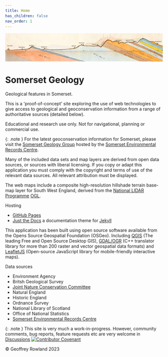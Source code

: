 ```yaml
---
title: Home
has_children: false
nav_order: 1
---
```


![William Smith section](/assets/images/TauntonStallbridge.png "William Smith's 1819 geological section of south Somerset and north Dorset")
# Somerset Geology

Geological features in Somerset.

This is a 'proof-of-concept' site exploring the use of web technologies to give access to geological and geoconservation information from a range of authoritative sources (detailed below).

Educational and research use only. Not for navigational, planning or commercial use. 

{: .note }
For the latest geoconservation information for Somerset, please visit the [Somerset Geology Group](https://www.somerc.com/specialist-groups/somerset-geology-group/) hosted by the [Somerset Environmental Records Centre](https://www.somerc.com/).

Many of the included data sets and map layers are derived from open data sources, or sources with liberal licensing.  If you copy or adapt this application you must comply with the copyright and terms of use of the relevant data sources. All relevant attribution must be displayed.

The web maps include a composite high-resolution hillshade terrain base-map layer for South West England, derived from the [National LIDAR Programme](https://www.data.gov.uk/dataset/f0db0249-f17b-4036-9e65-309148c97ce4/national-lidar-programme) [OGL](https://www.nationalarchives.gov.uk/doc/open-government-licence/version/3/).

Hosting
* [GitHub Pages](https://pages.github.com/)
* [Just the Docs](https://just-the-docs.github.io/just-the-docs/) a documentation theme for [Jekyll](https://jekyllthemes.io/github-pages-themes)

This application has been built using open source software available from the Opens Source Geospatial Foundation (OSGeo). Including [QGIS](https://qgis.org/) (The leading Free and Open Source Desktop GIS), [GDAL/OGR](https://gdal.org/) (C++ translator library for more than 200 raster and vector geospatial data formats) and [LeafletJS](https://leafletjs.com/) (Open-source JavaScript library for mobile-friendly interactive maps).

Data sources
* Environment Agency
* Britsh Geological Survey
* [Joint Nature Conservation Committee](https://jncc.gov.uk/our-work/geological-conservation/)
* Natural England
* Historic England
* Ordnance Survey
* National Library of Scotland
* Office of National Statistics
* [Somerset Environmental Records Centre](https://www.somerc.com/specialist-groups/somerset-geology-group/)

{: .note }
This site is very much a work-in-progress. However, community comments, bug reports, feature requests etc are very welcome in [Discussions](https://github.com/somersetgeology/somersetgeology.github.io/discussions/) [![Contributor Covenant](https://img.shields.io/badge/Contributor%20Covenant-2.1-4baaaa.svg)](https://github.com/somersetgeology/somersetgeology.github.io/blob/master/code_of_conduct.md)

&copy; Geoffrey Rowland 2023

